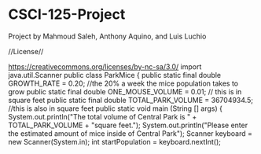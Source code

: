 CSCI-125-Project
================

Project by Mahmoud Saleh, Anthony Aquino, and Luis Luchio 


//License// 

https://creativecommons.org/licenses/by-nc-sa/3.0/
import java.util.Scanner
public class ParkMice
{
public static final double GROWTH_RATE = 0.20; //the 20% a week the mice population takes to grow
public static final double ONE_MOUSE_VOLUME = 0.01; // this is in square feet
public static final double TOTAL_PARK_VOLUME = 36704934.5; //this is also in square feet
public static void main (String [] args)
{
System.out.println("The total volume of Central Park is " + TOTAL_PARK_VOLUME + "square feet.");
System.out.println("Please enter the estimated amount of mice inside of Central Park");
Scanner keyboard = new Scanner(System.in);
int startPopulation = keyboard.nextInt();
